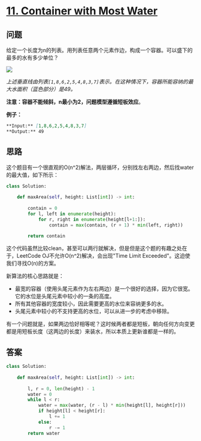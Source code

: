 # [11. Container with Most Water](https://leetcode.com/problems/container-with-most-water/)

## 问题

给定一个长度为n的列表。用列表任意两个元素作边，构成一个容器。可以盛下的最多的水有多少单位？

![](https://s3-lc-upload.s3.amazonaws.com/uploads/2018/07/17/question_11.jpg)

*上述垂直线由列表`[1,8,6,2,5,4,8,3,7]`表示。在这种情况下，容器所能容纳的最大水面积（蓝色部分）是49。*

**注意：**容器不能倾斜，n最小为2，问题模型遵循**短板效应**。

**例子：**

```markdown
**Input:** [1,8,6,2,5,4,8,3,7]
**Output:** 49
```

## 思路

这个题目有一个很直观的O(n^2)解法，两层循环，分别找左右两边，然后找water的最大值，如下所示：

```python
class Solution:
    
    def maxArea(self, height: List[int]) -> int:
        
        contain = 0
        for l, left in enumerate(height):
            for r, right in enumerate(height[l+1:]):
                contain = max(contain, (r + 1) * min(left, right))
                
        return contain
```

这个代码虽然比较clean，甚至可以两行就解决，但是但是这个题的有趣之处在于，LeetCode OJ不允许O(n^2)解决，会出现"Time Limit Exceeded"。这迫使我们寻找O(n)的方案。

新算法的核心思路就是：

- 最宽的容器（使用头尾元素作为左右两边）是一个很好的选择，因为它很宽。它的水位是头尾元素中较小的一条的高度。
- 所有其他容器的宽度较小，因此需要更高的水位来容纳更多的水。
- 头尾元素中较小的不支持更高的水位，可以从进一步的考虑中移除。

有一个问题就是，如果两边恰好相等呢？这时候两者都是短板，朝向任何方向变更都是用短板长度（这两边的长度）来装水，所以本质上更新谁都是一样的。

## 答案

```python
class Solution:
    
    def maxArea(self, height: List[int]) -> int:
        
        l, r = 0, len(height) - 1
        water = 0
        while l < r:
            water = max(water, (r - l) * min(height[l], height[r]))
            if height[l] < height[r]:
                l += 1
            else:
                r -= 1
        return water
```

